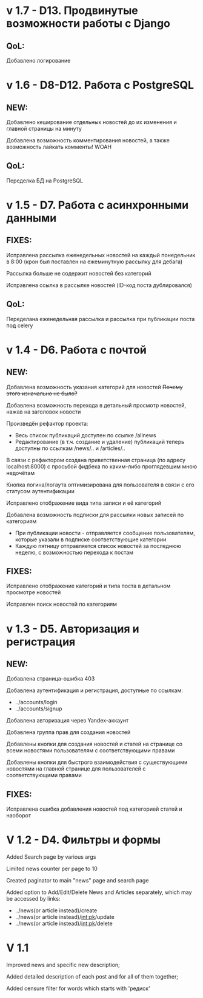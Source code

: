 # v 1.7 - D13. Продвинутые возможности работы с Django

## QoL:

Добавлено логирование


# v 1.6 - D8-D12. Работа с PostgreSQL

## NEW:

Добавлено кеширование отдельных новостей до их изменения и главной страницы на минуту

Добавлена возможность комментирования новостей, а также возможность лайкать комменты! WOAH

## QoL:

Переделка БД на PostgreSQL


# v 1.5 - D7. Работа с асинхронными данными

## FIXES: 

Исправлена рассылка еженедельных новостей на каждый понедельник в 8:00 (крон был поставлен на ежеминутную рассылку для дебага)

Рассылка больше не содержит новостей без категорий

Исправлена ссылка в рассылке новостей (ID-код поста дублировался)

## QoL:

Переделана еженедельная рассылка и рассылка при публикации поста под celery


# v 1.4 - D6. Работа с почтой

## NEW:

Добавлена возможность указания категорий для новостей ~~Почему этого изначально не было?~~

Добавлена возможность перехода в детальный просмотр новостей, нажав на заголовок новости

Произведён рефактор проекта:

- Весь список публикаций доступен по ссылке /allnews
- Редактирование (в т.ч. создание и удаление) публикаций теперь доступны по ссылкам /news/.. и /articles/..

В связи с рефактором создана приветственная страница (по адресу localhost:8000) с просьбой фидбека по каким-либо
проглядевшим мною недочётам

Кнопка логина/логаута оптимизирована для пользователя в связи с его статусом аутентификации

Исправлено отображение вида типа записи и её категорий

Добавлена возможность подписки для рассылки новых записей по категориям
- При публикации новости - отправляется сообщение пользователям, которые указали в подписке соответствующие категории
- Каждую пятницу отправляется список новостей за последнюю неделю, с возможностью перехода к постам


## FIXES:

Исправлено отображение категорий и типа поста в детальном просмотре новостей

Исправлен поиск новостей по категориям


# v 1.3 - D5. Авторизация и регистрация

## NEW:

Добавлена страница-ошибка 403

Добавлена аутентификация и регистрация, доступные по ссылкам:
- ../accounts/login<br>
- ../accounts/signup<br>

Добавлена авторизация через Yandex-аккаунт

Добавлена группа прав для создания новостей

Добавлены кнопки для создания новостей и статей на странице со всеми новостями пользователям с соответствующими правами

Добавлены кнопки для быстрого взаимодействия с существующими новостями на главной странице для пользователей с
 соответствующими правами

## FIXES:

Исправлена ошибка добавления новостей под категорией статей и наоборот


# V 1.2 - D4. Фильтры и формы

Added Search page by various args

Limited news counter per page to 10

Created paginator to main "news" page and search page

Added option to Add/Edit/Delete News and Articles separately, which may be accessed by links:

- ../news(or article instead)/create
- ../news(or article instead)/<int:pk>/update
- ../news(or article instead)/<int:pk>/delete


# V 1.1

Improved news and specific new description;

Added detailed description of each post and for all of them together;

Added censure filter for words which starts with 'редиск'
